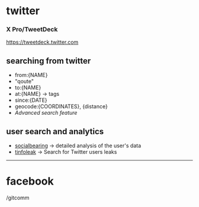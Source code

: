 # twitter 
### X Pro/TweetDeck
https://tweetdeck.twitter.com
## searching from twitter

- from:{NAME}
- "qoute"
- to:{NAME}
- at:{NAME} -> tags
- since:{DATE}
- geocode:{COORDINATES}, {distance}
- *Advanced search feature*

## user search and analytics 

- [socialbearing](https://socialbearing.com/) -> detailed analysis of the user's data 
- [tinfoleak](https://tinfoleak.com/) -> Search for Twitter users leaks

---

# facebook
/gitcomm